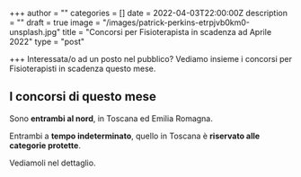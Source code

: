 +++
author = ""
categories = []
date = 2022-04-03T22:00:00Z
description = ""
draft = true
image = "/images/patrick-perkins-etrpjvb0km0-unsplash.jpg"
title = "Concorsi per Fisioterapista in scadenza ad Aprile 2022"
type = "post"

+++
Interessata/o ad un posto nel pubblico? Vediamo insieme i concorsi per Fisioterapisti in scadenza questo mese.

## I concorsi di questo mese

Sono **entrambi al nord**, in Toscana ed Emilia Romagna.

Entrambi a **tempo indeterminato**, quello in Toscana è **riservato alle categorie protette**.

Vediamoli nel dettaglio.
